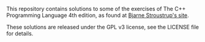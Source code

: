 This repository contains solutions to some of the exercises of The C++ Programming Language 4th edition, as found at [Bjarne Stroustrup's site](http://www.stroustrup.com/4thExercises.pdf).

These solutions are released under the GPL v3 license, see the LICENSE file 
for details.
